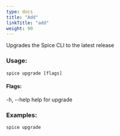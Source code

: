 ```yaml
---
type: docs
title: "Add"
linkTitle: "add"
weight: 90
---
```

Upgrades the Spice CLI to the latest release

### Usage:
```shell 
spice upgrade [flags]
```

#### Flags:
  -h, --help   help for upgrade

### Examples:
```shell
spice upgrade
```

